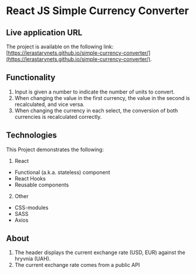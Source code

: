 # React JS Simple Currency Converter

## Live application URL

The project is available on the following link: [https://lerastarynets.github.io/simple-currency-converter/](https://lerastarynets.github.io/simple-currency-converter/).

## Functionality

1. Input is given a number to indicate the number of units to convert.
2. When changing the value in the first currency, the value in the second is recalculated, and vice versa.
3. When changing the currency in each select, the conversion of both currencies is recalculated correctly.

## Technologies

This Project demonstrates the following:

1. React

- Functional (a.k.a. stateless) component
- React Hooks
- Reusable components

2. Other

- CSS-modules
- SASS
- Axios

## About

1. The header displays the current exchange rate (USD, EUR) against the hryvnia (UAH).
2. The current exchange rate comes from a public API
